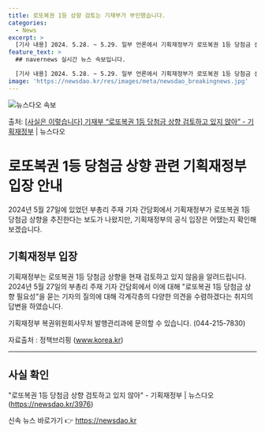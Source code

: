 ```yaml
---
title: 로또복권 1등 상향 검토는 기재부가 부인했습니다.
categories:
  - News
excerpt: >
  [기사 내용] 2024. 5.28. ~ 5.29. 일부 언론에서 기획재정부가 로또복권 1등 당첨금 상향을 추…
feature_text: >
  ## navernews 실시간 뉴스 속보입니다.

  [기사 내용] 2024. 5.28. ~ 5.29. 일부 언론에서 기획재정부가 로또복권 1등 당첨금 상향을 추…
image: 'https://newsdao.kr/res/images/meta/newsdao_breakingnews.jpg'
---
```


![뉴스다오 속보](https://newsdao.kr/res/images/meta/newsdao_breakingnews.jpg)

<p>출처: <a href="https://newsdao.kr/3976" rel="dofollow">[사실은 이렇습니다] 기재부 “로또복권 1등 당첨금 상향 검토하고 있지 않아” - 기획재정부</a> | 뉴스다오</p>

<h1>로또복권 1등 당첨금 상향 관련 기획재정부 입장 안내</h1>
<p data-ke-size="size16">2024년 5월 27일에 있었던 부총리 주재 기자 간담회에서 기획재정부가 로또복권 1등 당첨금 상향을 추진한다는 보도가 나왔지만, 기획재정부의 공식 입장은 어땠는지 확인해보겠습니다. </p>
<h2 data-ke-size="size26">기획재정부 입장</h2>
<p data-ke-size="size16">기획재정부는 로또복권 1등 당첨금 상향을 현재 검토하고 있지 않음을 알려드립니다. 2024년 5월 27일의 부총리 주재 기자 간담회에서 이에 대해 "로또복권 1등 당첨금 상향 필요성"을 묻는 기자의 질의에 대해 각계각층의 다양한 의견을 수렴하겠다는 취지의 답변을 하였습니다. </p>
<p data-ke-size="size16">기획재정부 복권위원회사무처 발행관리과에 문의할 수 있습니다. (044-215-7830) </p>
<p data-ke-size="size16">자료출처 : 정책브리핑 (<a href="www.korea.kr">www.korea.kr</a>)</p>
<hr>
<h2 data-ke-size="size26">사실 확인</h2>
<p data-ke-size="size16">"로또복권 1등 당첨금 상향 검토하고 있지 않아" - 기획재정부 | 뉴스다오 (<a href="https://newsdao.kr/3976">https://newsdao.kr/3976</a>)</p> 

신속 뉴스 바로가기 👉 <a href="https://newsdao.kr" rel="dofollow">https://newsdao.kr</a>



